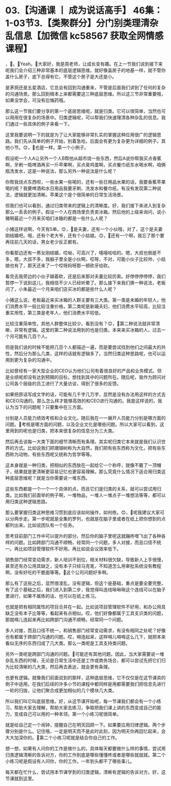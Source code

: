 # 03.【沟通课 丨 成为说话高手】 46集：1-03节3.【类聚群分】分门别类理清杂乱信息【加微信 kc58567 获取全网情感课程】

，🎼。🎼Yeah。🎼大家好，我是周老师，让成长变有趣。在上一节我们说到接下来呢我们会介绍三种非常基本的底层逻辑思维。就好像盖房子的地基一样，就不管你盖什么房子，底下总得有它。不管这个房子是大还是小。

是茅厕还是五星酒店，它总会有回到沟通重来，不管是后面我们讲到了任何的复杂的沟通场景。那么回到根本上来都需要这三种底层思维。所以这三节非常重要哦，如果没学会，可没有后悔药哦。

那么这一节我们要分享的第一个底层思维呢，就是归类。它可以很简单，当然也可以用用在很复杂的场景中。归类逻辑呢，可以帮我们快速理清各种杂乱的信息。我们通过一些具体的例子来看一下。

这里我要说明一下的就是为了让大家能够非常扎实的掌握这种应用很广的逻辑思路。我们先从简单的例子开始，别着急哈，后面会有更为复杂更为详细的例子。其他小节。😊，🎼也是一样。第一个小例子。

假设呢一个人A让另外一个人B帮他从超市烧一些东西，然后A说你帮我买点香蕉啊，牙刷一瓶啤酒再买一斤苹果啊，买点臭鸡蛋啊，买点餐巾纸东水喝水啊，咱俩瓶洗发水，这是一种说法，那么另外一种说法是什么呢？

你帮我烧点东西呗，一些水果一些喝的，还有一些日用品水果的话，我要香蕉苹果喝的呢？我要啤酒和水日用品我要牙刷、洗发水和餐巾纸，有没有发现第二种说法，逻辑就更加清晰。苹果这个是个很简单的日常生活场景。

但我们也可以看到，通过归类带来的逻辑上的清晰度。好，我们接下来进入到复杂那么一丢丢的例子。假设一个人在商场里负责卖冰箱。然后他的上级来询问，说小猪啊最近一个月来买咱们冰箱的都是一些什么人呢？

小猪这样说啊，今天有5单。😊，🎼是夫妻，还有一个小伙哦，对了，这个是夫妻刚结婚吧。哦，还有个老大爷，还有个小姑娘。😊，🎼还有一个啊，我忘了那个要再往前几天的话，男女老少反正都有。

你看那边还有一男女刚结婚，哎呦，可高兴了，嘻嘻哈哈的。嗯，大叔也倒是不多，嗯，大叔不多，我脑子里全是小伙啊，哎呀，不对，可能小伙子比较帅，小姑娘也有了，那天还来了一个哎呀妈呀那一顿砍牙给砍。

看完去我旁边的小伙子跟着砍，还是后来那对夫妻比较厉索。好停停停停停，我们暂停一下说到这儿，我相信不少人已经听晕了。那么接下来我们换一种说法，老板问了，小朱最近一个月来咱们店买冰的都是些什么人呢？

小猪这么说，老板最近来买冰箱的人群主要有三大类。第一类是未婚的年轻人，他们消费水平一般比较注重价格，第二类呢是新婚夫妇，他们消费水平较高，比较注重实用性，第三类是老年人，他们消费水平较低。

比较注重简单性，其他人群整体比较少。看到没有？😊，🎼第二种说法就非常清晰，非常有逻辑。这里的第二种说法用到的也是归类。本来来买冰箱的人，过去一个月可能有几百个人。

但是我们说的时候不能把几百个人都描述一遍，而是要尝试找到他们之间最大的共性，然后分为那么几类，这样的话就有逻辑多了。当然归类这种思路呢，也可以运用到更为复杂的沟通中。

比如曾经有一家大型企业的CEO认为他们公司有着很良好的产品和业务模式。但是业绩呢却没有达到预期的目标，想找到其中的问题所在。随后呢，我作为顾问对公司各个层级的员工进行了大量访谈，得到了很多的反馈。

如果把原话写成文字的话，可能有几千字几万字，显然是没有办法用这样的方式去和CEO沟通的。那么怎么样才能够高效的和CEO进行沟通的。我是这样说的，我认为当下的问题呢？只要集中在三方面。

分别是人员能力绩效考核和企业文化。随后我在一一展开人员能力分别是哪方面的问题。🎼考核是哪方面的问题，以及企业文化是哪些问题。所以大家可以看到，这里用到的呢也是归类，把本来很复杂的信息分为三大类。

然后再去谈每一大类下面的细节清晰而有条理。其实呢归类它本来就是我们认识世界的方式。比如说我们把珊瑚树称为大自然，我们把有些东西称为文化，把有些东西称为动物，有些东西呢又统称为哲学等等。

这本身就是一种归类，把相似的东西放在一起给它一个称呼，就像不戴了一顶帽子，结果就是更清晰更容易记忆也更容易理解。那么究竟什么情况下适合用归类这种底层思维呢？就是当你需要说一堆东西。

这些东西都是一个一个一个具体的点，而且它们是归类的关系，就可以尝试用归类。比如我们前面举的例子啊，一堆物品，一堆人一堆点子一堆想法等等，都可以用归类这种逻辑思路。

那么要掌握归类这种思维习惯到底应该如何操作，如何练。😊，🎼呢我建议大家可以分两步走。第一步呢就是全集的罗列，也就是在脑子里或者在纸上把你想到的点都列出来。比如说团队有一个任务。

思考目前部门工作中可以提升的部分。然后你的脑子里呢这就蹦咚噔飞出了各种各样的问题。比如跨部门沟通不顺畅，经常同一个问题，多人对接，而且口径不统一。再比如项目管理软件不好用。再比如说会议效率低下。

销售部门经常变动需求，新人培训不到位，相关材料很欠缺，导致新人上手很慢，甚至还有办公用具缺乏，没有本子只经马克笔，不知道怎么用审批系统没有教程啊，没有好吃的干脆面等等。🎼这个公司问题好多啊。

那么有了这些之后，显然很凌乱，没有逻辑，但这个是基础，重点是要全要完整。有了这个基础之后，我们进入到第二步，我觉得叫连线啾啾啾这个连线可以在脑子里进行，如果不属练的话，也可以在纸上练习。

也就是把有相同属性的项目合并在一起。比如说项目管理软件不好用，和办公用具缺乏没有本子比等等，看起来有点相似。哎，他们好像都属于工具支识类的问题，那就嘚儿连起来再比如跨部门沟通不顺畅，经常同一个问题。

多人对接，而且口径不统一，和销售部门经常变动需求，有没有相同之处呢？好像也有都属于跨部门沟通的问题。哎，嘚连起来，这样嘚儿嘚嘚这么几下，就把本来看似无序的东西归成了几大类。那么一类呢是工具支持类问题。

另外一类呢是跨部门沟通的问题。🎼可能还有其他问题。因此，当大家需要说一堆杂乱东西的时候，无论是日常生活中还是工作或商务场合，都可以尝试先把它们归为比较清晰的几大类，然后再去表达，就会更有条理。

也更有逻辑。就像我们前面说到的那样，这种底层思维，它不仅仅是在这节课具的例子中适用。在我们后续的许多小节的课程中都同样是用都需要我们把信息先进行一轮的归拢，让他们聚合成更加相似的几个模块几大类。

所以我们叫它叫底层思维。好，从这节课开始呢，每一节课我们都会有一个小练习，帮助大家去理解，帮助大家去练习，争取把我们课上讲的东西变成自己的能力，变成自己可以用的一种本领。第一个小练习呢很简单。

就是给自己定一个闹钟，提醒自己在明天回顾一下。如果要应用归律逻辑。两个步骤分别是什么。记住哦，一定是明天而不是此时此刻，因为明天你再回忆起来，会大大加深你的。🎼第二个小练习呢就是结合你自己的工作。

想一想，如果有人问你的工作是做什么的，具体每天都要做什么样的事情，尝试用归类逻辑清晰的告诉对方，你的工作到底是哪些懂懂咚或者是哪些就就就。第二个小练习呢是假设有人问你，你的工作。一年到头都干了哪些事儿。

每天都在忙什么，尝试用本节课学到的归类逻辑，清晰有逻辑的告诉对方。好，这节课就到这里。